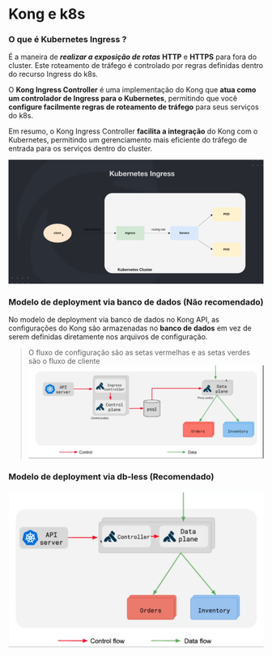 # Kong e k8s

### O que é Kubernetes Ingress ?

É a maneira de _**realizar a exposição de rotas**_ **HTTP** e **HTTPS** para fora do cluster. Este roteamento de tráfego é controlado
por regras definidas dentro do recurso Ingress do k8s.

O **Kong Ingress Controller** é uma implementação do Kong que **atua como um controlador de Ingress para o Kubernetes**,
permitindo que você **configure facilmente regras de roteamento de tráfego** para seus serviços do k8s.

Em resumo, o Kong Ingress Controller **facilita a integração** do Kong com o Kubernetes, permitindo um gerenciamento mais
eficiente do tráfego de entrada para os serviços dentro do cluster.

![img.png](readme_images/img.png)

### Modelo de deployment via banco de dados (Não recomendado)

No modelo de deployment via banco de dados no Kong API, as configurações do Kong são armazenadas no **banco
de dados** em vez de serem definidas diretamente nos arquivos de configuração.
> O fluxo de configuração são as setas vermelhas e as setas verdes são o fluxo de cliente
![img_1.png](readme_images/img_1.png)

### Modelo de deployment via db-less (Recomendado)
![img_2.png](readme_images/img_2.png)